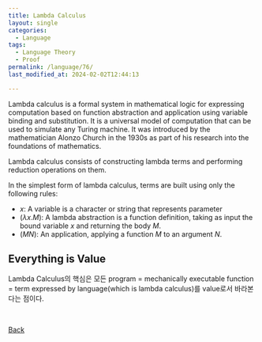 ```yaml
---
title: Lambda Calculus
layout: single
categories:
  - Language
tags:
  - Language Theory
  - Proof
permalink: /language/76/
last_modified_at: 2024-02-02T12:44:13

---
```


Lambda calculus is a formal system in mathematical logic for expressing computation based on function abstraction and application using variable binding and substitution.
It is a universal model of computation that can be used to simulate any Turing machine.
It was introduced by the mathematician Alonzo Church in the 1930s as part of his research into the foundations of mathematics.

Lambda calculus consists of constructing lambda terms and performing reduction operations on them.

In the simplest form of lambda calculus, terms are built using only the following rules:

* $x$: A variable is a character or string that represents parameter
* $(\lambda x.M)$: A lambda abstraction is a function definition, taking as input the bound variable $x$ and returning the body $M$.
* $(M N)$: An application, applying a function $M$ to an argument $N$.

## Everything is Value

Lambda Calculus의 핵심은 모든 program = mechanically executable function = term expressed by language(which is lambda calculus)를 value로서 바라본다는 점이다.

<br>

[Back](/language/)